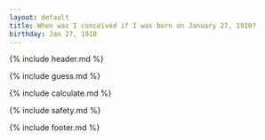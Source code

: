 ```yaml
---
layout: default
title: When was I conceived if I was born on January 27, 1910?
birthday: Jan 27, 1910
---
```


{% include header.md %}

{% include guess.md %}

{% include calculate.md %}

{% include safety.md %}

{% include footer.md %}



